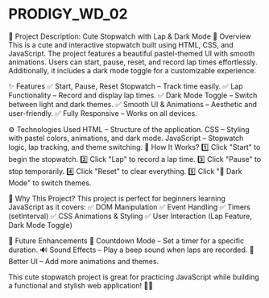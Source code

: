 # PRODIGY_WD_02
📌 Project Description: Cute Stopwatch with Lap & Dark Mode
📝 Overview
This is a cute and interactive stopwatch built using HTML, CSS, and JavaScript. The project features a beautiful pastel-themed UI with smooth animations. Users can start, pause, reset, and record lap times effortlessly. Additionally, it includes a dark mode toggle for a customizable experience.

✨ Features
✅ Start, Pause, Reset Stopwatch – Track time easily.
✅ Lap Functionality – Record and display lap times.
✅ Dark Mode Toggle – Switch between light and dark themes.
✅ Smooth UI & Animations – Aesthetic and user-friendly.
✅ Fully Responsive – Works on all devices.

⚙️ Technologies Used
HTML – Structure of the application.
CSS – Styling with pastel colors, animations, and dark mode.
JavaScript – Stopwatch logic, lap tracking, and theme switching.
🚀 How It Works?
1️⃣ Click "Start" to begin the stopwatch.
2️⃣ Click "Lap" to record a lap time.
3️⃣ Click "Pause" to stop temporarily.
4️⃣ Click "Reset" to clear everything.
5️⃣ Click "🌙 Dark Mode" to switch themes.

📌 Why This Project?
This project is perfect for beginners learning JavaScript as it covers:
✅ DOM Manipulation
✅ Event Handling
✅ Timers (setInterval)
✅ CSS Animations & Styling
✅ User Interaction (Lap Feature, Dark Mode Toggle)

📢 Future Enhancements
🚀 Countdown Mode – Set a timer for a specific duration.
🔊 Sound Effects – Play a beep sound when laps are recorded.
📱 Better UI – Add more animations and themes.

This cute stopwatch project is great for practicing JavaScript while building a functional and stylish web application! 🌸✨
